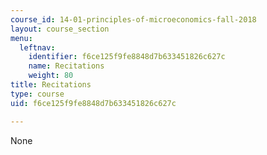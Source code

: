```yaml
---
course_id: 14-01-principles-of-microeconomics-fall-2018
layout: course_section
menu:
  leftnav:
    identifier: f6ce125f9fe8848d7b633451826c627c
    name: Recitations
    weight: 80
title: Recitations
type: course
uid: f6ce125f9fe8848d7b633451826c627c

---
```

None